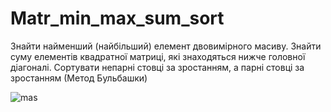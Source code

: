 # Matr_min_max_sum_sort
Знайти найменший (найбільший) елемент двовимірного масиву. Знайти суму елементів квадратної матриці, які знаходяться нижче головної діагоналі.
Сортувати непарні стовці за зростанням, а парні стовці за зростанням (Метод Бульбашки)

![mas](https://user-images.githubusercontent.com/112175748/236411054-8176d8a0-a51f-40b2-8874-003ca7971403.png)
